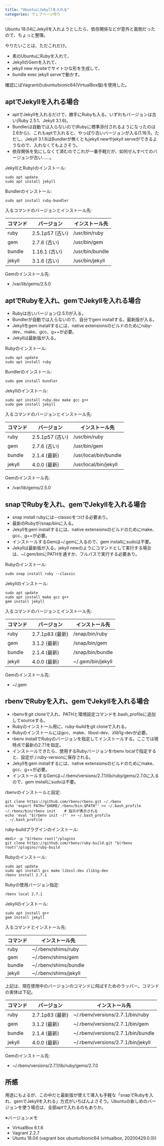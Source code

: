 ```yaml
---
title: "UbuntuにJekyllを入れる"
categories: ウェブページ作り
---
```


Ubuntu 18.04にJekyllを入れようとしたら、依存関係などが意外と面倒だったので、ちょっと整理。

やりたいことは、ただこれだけ。

- 素のUbuntuにRubyを入れて、
- JekyllのGemを入れて、
- jekyll new mysiteでサイトひな形を生成して、
- bundle exec jekyll serveで動かす。

確認にはVagrantのubuntu/bionic64(VirtualBox版)を使用した。

## aptでJekyllを入れる場合

- aptでJekyllを入れるだけで、勝手にRubyも入る。いずれもバージョンは古い(Ruby 2.5.1、Jekyll 3.1.6)。
- Bundlerは自動では入らないので(Rubyに標準添付されるようになったのは2.6から)、これもaptで入れると、やっぱり古いバージョンが入る(1.16.1)。ただし、Jekyll 3.1.6はBundlerが無くともjekyll newやjekyll serveができるようなので、入れなくてもよさそう。
- 依存関係を気にしなくて済むのでこれが一番手軽だが、如何せんすべてのバージョンが古い……。

Jekyll(とRuby)のインストール:

```shell
sudo apt update
sudo apt install jekyll
```

Bundlerのインストール:

```shell
sudo apt install ruby-bundler
```

入るコマンドのバージョンとインストール先:

|コマンド|バージョン|インストール先|
|-|-|-|
|ruby|2.5.1p57 (古い)|/usr/bin/ruby|
|gem|2.7.6 (古い)|/usr/bin/gem|
|bundle|1.16.1 (古い)|/usr/bin/bundle|
|jekyll|3.1.6 (古い)|/usr/bin/jekyll|

Gemのインストール先:

- /var/lib/gems/2.5.0

## aptでRubyを入れ、gemでJekyllを入れる場合

- Rubyは古いバージョン(2.5.1)が入る。
- Bundlerが自動では入らないので、自分でgem installする。最新版が入る。
- Jekyllをgem installするには、native extensionsのビルドのためにruby-dev、make、gcc、g++が必要。
- Jekyllは最新版が入る。

Rubyのインストール:

```shell
sudo apt update
sudo apt install ruby
```

Bundlerのインストール:

```shell
sudo gem install bundler
```

Jekyllのインストール:

```shell
sudo apt install ruby-dev make gcc g++
sudo gem install jekyll
```

入るコマンドのバージョンとインストール先:

|コマンド|バージョン|インストール先|
|-|-|-|
|ruby|2.5.1p57 (古い)|/usr/bin/ruby|
|gem|2.7.6 (古い)|/usr/bin/gem|
|bundle|2.1.4 (最新)|/usr/local/bin/bundle|
|jekyll|4.0.0 (最新)|/usr/local/bin/jekyll|

Gemのインストール先:

- /var/lib/gems/2.5.0

## snapでRubyを入れ、gemでJekyllを入れる場合

- snap install rubyには--classicをつける必要あり。
- 最新のRubyが/snap/binに入る。
- Jekyllをgem installするには、native extensionsのビルドのためにmake、gcc、g++が必要。
- インストールするGemは~/.gemに入るので、gem installにsudoは不要。
- Jekyllは最新版が入る。jekyll newのようにコマンドとして実行する場合は、~/.gem/binにPATHを通すか、フルパスで実行する必要あり。

Rubyのインストール:

```shell
sudo snap install ruby --classic
```

Jekyllのインストール:

```shell
sudo apt update
sudo apt install make gcc g++
gem install jekyll
```

入るコマンドのバージョンとインストール先:

|コマンド|バージョン|インストール先|
|-|-|-|
|ruby|2.7.1p83 (最新)|/snap/bin/ruby|
|gem|3.1.2 (最新)|/snap/bin/gem|
|bundle|2.1.4 (最新)|/snap/bin/bundle|
|jekyll|4.0.0 (最新)|~/.gem/bin/jekyll|

Gemのインストール先:

- ~/.gem

## rbenvでRubyを入れ、gemでJekyllを入れる場合

- rbenvをgit cloneで入れ、PATHと環境設定コマンドを.bash_profileに追加してsourceする。
- Rubyのインストール用に、ruby-buildをgit cloneで入れる。
- Rubyのインストールにはgcc、make、libssl-dev、zlib1g-devが必要。
- rbenv installでRubyのバージョンを指定してインストールする。ここでは現時点で最新の2.7.1を指定。
- インストールできたら、使用するRubyバージョンをrbenv localで指定すると、設定が./.ruby-versionに保存される。
- Jekyllをgem installするには、native extensionsのビルドのためにmake、gcc、g++が必要。
- インストールするGemは~/.rbenv/versions/2.7.1/lib/ruby/gems/2.7.0に入るので、gem installにsudoは不要。

rbenvのインストールと設定:

```shell
git clone https://github.com/rbenv/rbenv.git ~/.rbenv
echo 'export PATH="$HOME/.rbenv/bin:$PATH"' >> ~/.bash_profile
~/.rbenv/bin/rbenv init    # 指示が表示される
echo 'eval "$(rbenv init -)"' >> ~/.bash_profile
. ~/.bash_profile
```

ruby-buildプラグインのインストール:

```shell
mkdir -p "$(rbenv root)"/plugins
git clone https://github.com/rbenv/ruby-build.git "$(rbenv root)"/plugins/ruby-build
```

Rubyのインストール:

```shell
sudo apt update
sudo apt install gcc make libssl-dev zlib1g-dev
rbenv install 2.7.1
```

Rubyの使用バージョン指定:

```shell
rbenv local 2.7.1
```

Jekyllのインストール:

```shell
sudo apt install g++
gem install jekyll
```

入るコマンドとインストール先:

|コマンド|インストール先|
|-|-|
|ruby|~/.rbenv/shims/ruby|
|gem|~/.rbenv/shims/gem|
|bundle|~/.rbenv/shims/bundle|
|jekyll|~/.rbenv/shims/jekyll|

上記は、現在使用中のバージョンのコマンドに飛ばすためのラッパー。コマンドの実体は下記。

|コマンド|バージョン|インストール先|
|-|-|-|
|ruby|2.7.1p83 (最新)|~/.rbenv/versions/2.7.1/bin/ruby|
|gem|3.1.2 (最新)|~/.rbenv/versions/2.7.1/bin/gem|
|bundle|2.1.4 (最新)|~/.rbenv/versions/2.7.1/bin/bundle|
|jekyll|4.0.0 (最新)|~/.rbenv/versions/2.7.1/bin/jekyll|

Gemのインストール先:

- ~/.rbenv/versions/2.7.1/lib/ruby/gems/2.7.0

## 所感

用途にもよるが、この中だと最新版が使えて導入も手軽な「snapでRubyを入れ、gemでJekyllを入れる」方式がいちばんよさそう。Ubuntuの新しめのバージョンを使う場合は、全部aptで入れるのもありか。

※バージョンメモ

- VirtualBox 6.1.6
- Vagrant 2.2.7
- Utuntu 18.04 (vagrant box ubuntu/bionic64 (virtualbox, 20200429.0.0))
